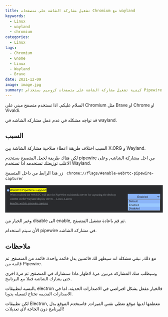 ```yaml
---
title: تشغيل مشاركة الشاشة على متصفحات Chromium مع wayland
keywords:
  - Linux
  - wayland
  - chromium
categories:
  - Linux
tags:
  - Chromium
  - Gnome
  - Linux
  - Wayland
  - Brave
date: 2021-12-09
image: image.jpg
summary: كيفية تشغيل مشاركة الشاشة على متصفحات كروميم بستخدام Pipewire
---
```


السلام عليكم.
اذا تستخدم متصفح مبني على Chromium مثل Brave او Chrome او Vivaldi.

قد تواجه مشكله في عدم عمل مشاركه الشاشه في wayland.

## السبب
السبب اختلاف طريقة اعطاء صلاحية مشاركة الشاشة بين X.ORG و Wayland.

لكن هناك طريقة لجعل المتصفح يستخدم pipewire من اجل مشاركة الشاشه, وعلى الاغلب توزيعتك تستخدمه اذا تستخدم Wayland.

زر هذا الرابط من داخل المتصفح ` chrome://flags/#enable-webrtc-pipewire-capturer`

![](screenshot.png)

وغير الخيار من disable الى enable, ثم قم باعادة تشغيل المتصفح.

الأن سيتم استخدام pipewire في مشاركه الشاشه.
## ملاحظات

مع ذلك, تبقى مشكلة انه سيظهر لك قائمتين بدل قائمة واحدة.
قائمة من المتصفح, ثم قائمة من Pipewire.

وسيطلب منك المشاركة مرتين, مرة لاظهار ماذا ستشارك في المتصفح, ثم مرة اخرى حتى يشارك الشاشة فعلا مع البرنامج.

بالنسبه لتطبيقات electron فالخيار مفعل بشكل افتراضي في الاصدارات الحديثة. اما في الاصدارات القديمه تحتاج لتفعيله يدويا.

لكن تطبيقات Electron, معظمها لديها موقع تعطي نفس الميزات, فاستخدم الموقع بدل البرنامج دون الحاجة لاي تعديلات!
